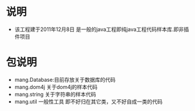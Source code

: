 ﻿# 说明
* 该工程建于2011年12月8日  是一般的java工程即纯java工程代码样本库.即非插件项目　　
　
# 包说明	
* mang.Database:目前存放关于数据库的代码
* mang.dom4j  关于dom4j的样本代码
* mang.string 关于字符串的样本代码
* mang.util   一般性工具 即不好归在其它类，又不好自成一类的代码
